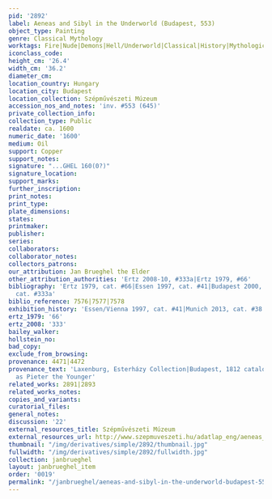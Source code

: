 ```yaml
---
pid: '2892'
label: Aeneas and Sibyl in the Underworld (Budapest, 553)
object_type: Painting
genre: Classical Mythology
worktags: Fire|Nude|Demons|Hell/Underworld|Classical|History|Mythological
iconclass_code:
height_cm: '26.4'
width_cm: '36.2'
diameter_cm:
location_country: Hungary
location_city: Budapest
location_collection: Szépművészeti Múzeum
accession_nos_and_notes: 'inv. #553 (645)'
private_collection_info:
collection_type: Public
realdate: ca. 1600
numeric_date: '1600'
medium: Oil
support: Copper
support_notes:
signature: "...GHEL 160(0?)"
signature_location:
support_marks:
further_inscription:
print_notes:
print_type:
plate_dimensions:
states:
printmaker:
publisher:
series:
collaborators:
collaborator_notes:
collectors_patrons:
our_attribution: Jan Brueghel the Elder
other_attribution_authorities: 'Ertz 2008-10, #333a|Ertz 1979, #66'
bibliography: 'Ertz 1979, cat. #66|Essen 1997, cat. #41|Budapest 2000, 29|Ertz 2008-10,
  cat. #333a'
biblio_reference: 7576|7577|7578
exhibition_history: 'Essen/Vienna 1997, cat. #41|Munich 2013, cat. #38'
ertz_1979: '66'
ertz_2008: '333'
bailey_walker:
hollstein_no:
bad_copy:
exclude_from_browsing:
provenance: 4471|4472
provenance_text: 'Laxenburg, Esterházy Collection|Budapest, 1812 catalogue, X, #19
  as Pieter the Younger'
related_works: 2891|2893
related_works_notes:
copies_and_variants:
curatorial_files:
general_notes:
discussion: '22'
external_resources_title: Szépművészeti Múzeum
external_resources_url: http://www.szepmuveszeti.hu/adatlap_eng/aeneas_and_sibyl_in_the_8585
thumbnail: "/img/derivatives/simple/2892/thumbnail.jpg"
fullwidth: "/img/derivatives/simple/2892/fullwidth.jpg"
collection: janbrueghel
layout: janbrueghel_item
order: '0019'
permalink: "/janbrueghel/aeneas-and-sibyl-in-the-underworld-budapest-553"
---
```


